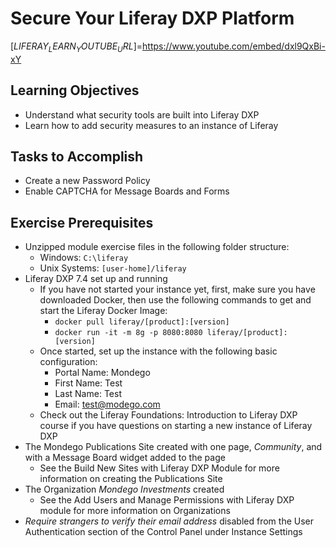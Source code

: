 # Secure Your Liferay DXP Platform

[$LIFERAY_LEARN_YOUTUBE_URL$]=https://www.youtube.com/embed/dxl9QxBi-xY

## Learning Objectives

* Understand what security tools are built into Liferay DXP
* Learn how to add security measures to an instance of Liferay
	
## Tasks to Accomplish 

* Create a new Password Policy
* Enable CAPTCHA for Message Boards and Forms

## Exercise Prerequisites

* Unzipped module exercise files in the following folder structure:
	- Windows: `C:\liferay`
	- Unix Systems: `[user-home]/liferay`
* Liferay DXP 7.4 set up and running
    - If you have not started your instance yet, first, make sure you have downloaded Docker, then use the following commands to get and start the Liferay Docker Image: 
        * `docker pull liferay/[product]:[version]`
        * `docker run -it -m 8g -p 8080:8080 liferay/[product]:[version]`
	- Once started, set up the instance with the following basic configuration:
		* Portal Name: Mondego
		* First Name: Test
		* Last Name: Test
		* Email: test@modego.com
   - Check out the Liferay Foundations: Introduction to Liferay DXP course if you have questions on starting a new instance of Liferay DXP
* The Mondego Publications Site created with one page, _Community_, and with a Message Board widget added to the page
	- See the Build New Sites with Liferay DXP Module for more information on creating the Publications Site
* The Organization _Mondego Investments_ created
	- See the Add Users and Manage Permissions with Liferay DXP module for more information on Organizations
* _Require strangers to verify their email address_ disabled from the User Authentication section of the Control Panel under Instance Settings
